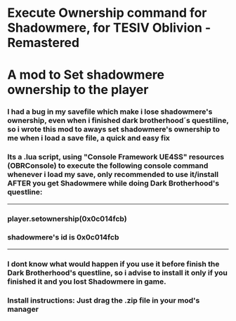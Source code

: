 # Execute Ownership command for Shadowmere, for TESIV Oblivion - Remastered
# A mod to Set shadowmere ownership to the player

### I had a bug in my savefile which make i lose shadowmere's ownership, even when i finished dark brotherhood´s questiline, so i wrote this mod to aways set shadowmere's ownership to me when i load a save file, a quick and easy fix

### Its a .lua script, using "Console Framework UE4SS" resources (OBRConsole) to execute the following console command whenever i load my save, only recommended to use it/install AFTER you get Shadowmere while doing Dark Brotherhood's questline:

------------------------------
### player.setownership(0x0c014fcb)
### shadowmere's id is 0x0c014fcb
------------------------------

### I dont know what would happen if you use it before finish the Dark Brotherhood's questline, so i advise to install it only if you finished it and you lost Shadowmere in game.

### Install instructions: Just drag the .zip file in your mod's manager

